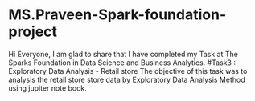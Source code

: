 # MS.Praveen-Spark-foundation-project
Hi Everyone, I am glad to share that I have completed my  Task at The Sparks Foundation in Data Science and Business Analytics.  #Task3 : Exploratory Data Analysis - Retail store The objective of this task was to analysis the retail store store data by Exploratory Data Analysis Method using jupiter note book.

